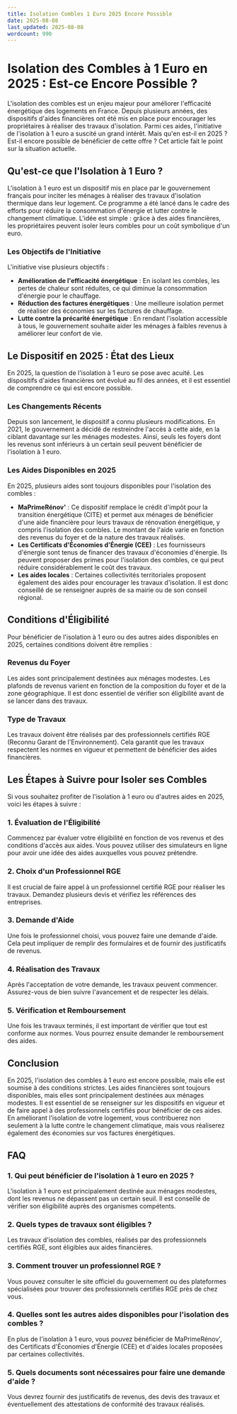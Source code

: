 ```yaml
---
title: Isolation Combles 1 Euro 2025 Encore Possible
date: 2025-08-08
last_updated: 2025-08-08
wordcount: 990
---
```


# Isolation des Combles à 1 Euro en 2025 : Est-ce Encore Possible ?

L'isolation des combles est un enjeu majeur pour améliorer l'efficacité énergétique des logements en France. Depuis plusieurs années, des dispositifs d'aides financières ont été mis en place pour encourager les propriétaires à réaliser des travaux d'isolation. Parmi ces aides, l'initiative de l'isolation à 1 euro a suscité un grand intérêt. Mais qu'en est-il en 2025 ? Est-il encore possible de bénéficier de cette offre ? Cet article fait le point sur la situation actuelle.

## Qu'est-ce que l'Isolation à 1 Euro ?

L'isolation à 1 euro est un dispositif mis en place par le gouvernement français pour inciter les ménages à réaliser des travaux d'isolation thermique dans leur logement. Ce programme a été lancé dans le cadre des efforts pour réduire la consommation d'énergie et lutter contre le changement climatique. L'idée est simple : grâce à des aides financières, les propriétaires peuvent isoler leurs combles pour un coût symbolique d'un euro.

### Les Objectifs de l'Initiative

L'initiative vise plusieurs objectifs :

- **Amélioration de l'efficacité énergétique** : En isolant les combles, les pertes de chaleur sont réduites, ce qui diminue la consommation d'énergie pour le chauffage.
- **Réduction des factures énergétiques** : Une meilleure isolation permet de réaliser des économies sur les factures de chauffage.
- **Lutte contre la précarité énergétique** : En rendant l'isolation accessible à tous, le gouvernement souhaite aider les ménages à faibles revenus à améliorer leur confort de vie.

## Le Dispositif en 2025 : État des Lieux

En 2025, la question de l'isolation à 1 euro se pose avec acuité. Les dispositifs d'aides financières ont évolué au fil des années, et il est essentiel de comprendre ce qui est encore possible.

### Les Changements Récents

Depuis son lancement, le dispositif a connu plusieurs modifications. En 2021, le gouvernement a décidé de restreindre l'accès à cette aide, en la ciblant davantage sur les ménages modestes. Ainsi, seuls les foyers dont les revenus sont inférieurs à un certain seuil peuvent bénéficier de l'isolation à 1 euro.

### Les Aides Disponibles en 2025

En 2025, plusieurs aides sont toujours disponibles pour l'isolation des combles :

- **MaPrimeRénov'** : Ce dispositif remplace le crédit d'impôt pour la transition énergétique (CITE) et permet aux ménages de bénéficier d'une aide financière pour leurs travaux de rénovation énergétique, y compris l'isolation des combles. Le montant de l'aide varie en fonction des revenus du foyer et de la nature des travaux réalisés.
- **Les Certificats d'Économies d'Énergie (CEE)** : Les fournisseurs d'énergie sont tenus de financer des travaux d'économies d'énergie. Ils peuvent proposer des primes pour l'isolation des combles, ce qui peut réduire considérablement le coût des travaux.
- **Les aides locales** : Certaines collectivités territoriales proposent également des aides pour encourager les travaux d'isolation. Il est donc conseillé de se renseigner auprès de sa mairie ou de son conseil régional.

## Conditions d'Éligibilité

Pour bénéficier de l'isolation à 1 euro ou des autres aides disponibles en 2025, certaines conditions doivent être remplies :

### Revenus du Foyer

Les aides sont principalement destinées aux ménages modestes. Les plafonds de revenus varient en fonction de la composition du foyer et de la zone géographique. Il est donc essentiel de vérifier son éligibilité avant de se lancer dans des travaux.

### Type de Travaux

Les travaux doivent être réalisés par des professionnels certifiés RGE (Reconnu Garant de l'Environnement). Cela garantit que les travaux respectent les normes en vigueur et permettent de bénéficier des aides financières.

## Les Étapes à Suivre pour Isoler ses Combles

Si vous souhaitez profiter de l'isolation à 1 euro ou d'autres aides en 2025, voici les étapes à suivre :

### 1. Évaluation de l'Éligibilité

Commencez par évaluer votre éligibilité en fonction de vos revenus et des conditions d'accès aux aides. Vous pouvez utiliser des simulateurs en ligne pour avoir une idée des aides auxquelles vous pouvez prétendre.

### 2. Choix d'un Professionnel RGE

Il est crucial de faire appel à un professionnel certifié RGE pour réaliser les travaux. Demandez plusieurs devis et vérifiez les références des entreprises.

### 3. Demande d'Aide

Une fois le professionnel choisi, vous pouvez faire une demande d'aide. Cela peut impliquer de remplir des formulaires et de fournir des justificatifs de revenus.

### 4. Réalisation des Travaux

Après l'acceptation de votre demande, les travaux peuvent commencer. Assurez-vous de bien suivre l'avancement et de respecter les délais.

### 5. Vérification et Remboursement

Une fois les travaux terminés, il est important de vérifier que tout est conforme aux normes. Vous pourrez ensuite demander le remboursement des aides.

## Conclusion

En 2025, l'isolation des combles à 1 euro est encore possible, mais elle est soumise à des conditions strictes. Les aides financières sont toujours disponibles, mais elles sont principalement destinées aux ménages modestes. Il est essentiel de se renseigner sur les dispositifs en vigueur et de faire appel à des professionnels certifiés pour bénéficier de ces aides. En améliorant l'isolation de votre logement, vous contribuerez non seulement à la lutte contre le changement climatique, mais vous réaliserez également des économies sur vos factures énergétiques.

## FAQ

### 1. Qui peut bénéficier de l'isolation à 1 euro en 2025 ?

L'isolation à 1 euro est principalement destinée aux ménages modestes, dont les revenus ne dépassent pas un certain seuil. Il est conseillé de vérifier son éligibilité auprès des organismes compétents.

### 2. Quels types de travaux sont éligibles ?

Les travaux d'isolation des combles, réalisés par des professionnels certifiés RGE, sont éligibles aux aides financières.

### 3. Comment trouver un professionnel RGE ?

Vous pouvez consulter le site officiel du gouvernement ou des plateformes spécialisées pour trouver des professionnels certifiés RGE près de chez vous.

### 4. Quelles sont les autres aides disponibles pour l'isolation des combles ?

En plus de l'isolation à 1 euro, vous pouvez bénéficier de MaPrimeRénov', des Certificats d'Économies d'Énergie (CEE) et d'aides locales proposées par certaines collectivités.

### 5. Quels documents sont nécessaires pour faire une demande d'aide ?

Vous devrez fournir des justificatifs de revenus, des devis des travaux et éventuellement des attestations de conformité des travaux réalisés.